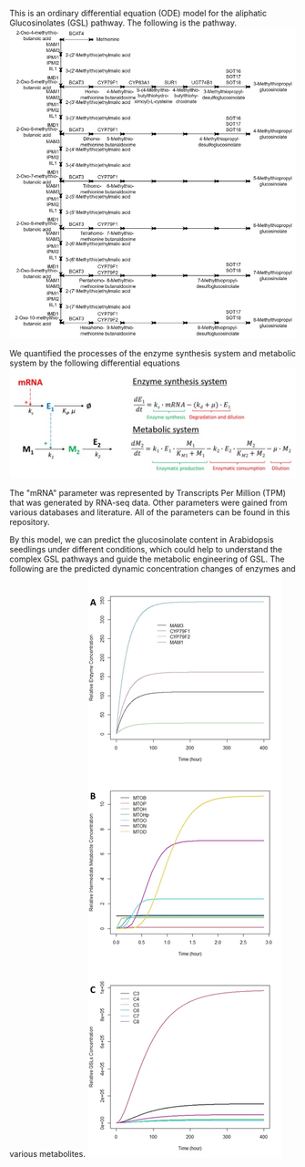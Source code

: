This is an ordinary differential equation (ODE) model for the aliphatic Glucosinolates (GSL) pathway. The following is the pathway.
![TopologyGraph](assets/TopologyGraphAll.jpg)

We quantified the processes of the enzyme synthesis system and metabolic system by the following differential equations
![equations](assets/ODE.jpg)

The "mRNA" parameter was represented by Transcripts Per Million (TPM) that was generated by RNA-seq data. Other parameters were gained from various databases and literature. All of the parameters can be found in this repository.

By this model, we can predict the glucosinolate content in Arabidopsis seedlings under different conditions, which could help to understand the complex GSL pathways and guide the metabolic engineering of GSL. The following are the predicted dynamic concentration changes of enzymes and various metabolites.
![results](assets/SkeletonModel.jpg)

